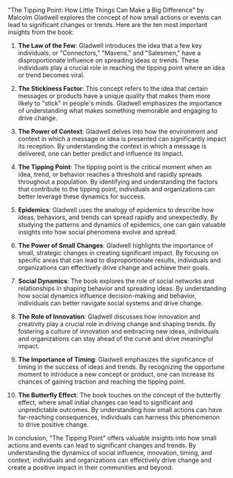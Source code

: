 "The Tipping Point: How Little Things Can Make a Big Difference" by Malcolm Gladwell explores the concept of how small actions or events can lead to significant changes or trends. Here are the ten most important insights from the book:

1. **The Law of the Few**: Gladwell introduces the idea that a few key individuals, or "Connectors," "Mavens," and "Salesmen," have a disproportionate influence on spreading ideas or trends. These individuals play a crucial role in reaching the tipping point where an idea or trend becomes viral.

2. **The Stickiness Factor**: This concept refers to the idea that certain messages or products have a unique quality that makes them more likely to "stick" in people's minds. Gladwell emphasizes the importance of understanding what makes something memorable and engaging to drive change.

3. **The Power of Context**: Gladwell delves into how the environment and context in which a message or idea is presented can significantly impact its reception. By understanding the context in which a message is delivered, one can better predict and influence its impact.

4. **The Tipping Point**: The tipping point is the critical moment when an idea, trend, or behavior reaches a threshold and rapidly spreads throughout a population. By identifying and understanding the factors that contribute to the tipping point, individuals and organizations can better leverage these dynamics for success.

5. **Epidemics**: Gladwell uses the analogy of epidemics to describe how ideas, behaviors, and trends can spread rapidly and unexpectedly. By studying the patterns and dynamics of epidemics, one can gain valuable insights into how social phenomena evolve and spread.

6. **The Power of Small Changes**: Gladwell highlights the importance of small, strategic changes in creating significant impact. By focusing on specific areas that can lead to disproportionate results, individuals and organizations can effectively drive change and achieve their goals.

7. **Social Dynamics**: The book explores the role of social networks and relationships in shaping behavior and spreading ideas. By understanding how social dynamics influence decision-making and behavior, individuals can better navigate social systems and drive change.

8. **The Role of Innovation**: Gladwell discusses how innovation and creativity play a crucial role in driving change and shaping trends. By fostering a culture of innovation and embracing new ideas, individuals and organizations can stay ahead of the curve and drive meaningful impact.

9. **The Importance of Timing**: Gladwell emphasizes the significance of timing in the success of ideas and trends. By recognizing the opportune moment to introduce a new concept or product, one can increase its chances of gaining traction and reaching the tipping point.

10. **The Butterfly Effect**: The book touches on the concept of the butterfly effect, where small initial changes can lead to significant and unpredictable outcomes. By understanding how small actions can have far-reaching consequences, individuals can harness this phenomenon to drive positive change.

In conclusion, "The Tipping Point" offers valuable insights into how small actions and events can lead to significant changes and trends. By understanding the dynamics of social influence, innovation, timing, and context, individuals and organizations can effectively drive change and create a positive impact in their communities and beyond.